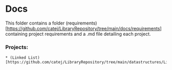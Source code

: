 # Docs
This folder contains a folder (requirements)[https://github.com/catej/LibraryRepository/tree/main/docs/requirements] containing project requirements and a .md file detailing each project.

### Projects: 
    * (Linked List)[https://github.com/catej/LibraryRepository/tree/main/datastructures/LinkedList]